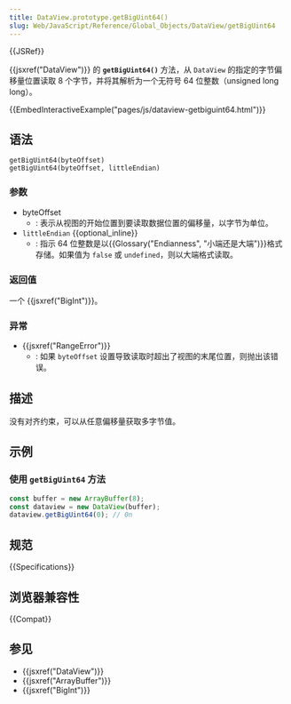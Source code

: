 ```yaml
---
title: DataView.prototype.getBigUint64()
slug: Web/JavaScript/Reference/Global_Objects/DataView/getBigUint64
---
```


{{JSRef}}

{{jsxref("DataView")}} 的 **`getBigUint64()`** 方法，从 `DataView` 的指定的字节偏移量位置读取 8 个字节，并将其解析为一个无符号 64 位整数（unsigned long long）。

{{EmbedInteractiveExample("pages/js/dataview-getbiguint64.html")}}

## 语法

```js-nolint
getBigUint64(byteOffset)
getBigUint64(byteOffset, littleEndian)
```

### 参数

- byteOffset
  - : 表示从视图的开始位置到要读取数据位置的偏移量，以字节为单位。
- `littleEndian` {{optional_inline}}
  - : 指示 64 位整数是以{{Glossary("Endianness", "小端还是大端")}}格式存储。如果值为 `false` 或 `undefined`，则以大端格式读取。

### 返回值

一个 {{jsxref("BigInt")}}。

### 异常

- {{jsxref("RangeError")}}
  - : 如果 `byteOffset` 设置导致读取时超出了视图的末尾位置，则抛出该错误。

## 描述

没有对齐约束，可以从任意偏移量获取多字节值。

## 示例

### 使用 `getBigUint64` 方法

```js
const buffer = new ArrayBuffer(8);
const dataview = new DataView(buffer);
dataview.getBigUint64(0); // 0n
```

## 规范

{{Specifications}}

## 浏览器兼容性

{{Compat}}

## 参见

- {{jsxref("DataView")}}
- {{jsxref("ArrayBuffer")}}
- {{jsxref("BigInt")}}
